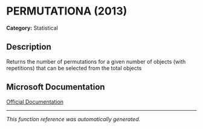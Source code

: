 # PERMUTATIONA (2013)

**Category:** Statistical

## Description
Returns the number of permutations for a given number of objects (with repetitions) that can be selected from the total objects

## Microsoft Documentation
[Official Documentation](https://support.microsoft.com//en-us/office/permutationa-function-6c7d7fdc-d657-44e6-aa19-2857b25cae4e)

---
*This function reference was automatically generated.*

